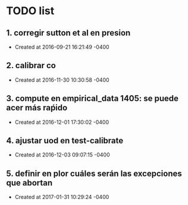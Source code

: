 # TODO list
## 1. corregir sutton et al en presion
- Created at   2016-09-21 16:21:49 -0400

## 2. calibrar co
- Created at   2016-11-30 10:30:58 -0400

## 3. compute en empirical_data 1405: se puede acer más raṕido
- Created at   2016-12-01 17:30:02 -0400

## 4. ajustar uod en test-calibrate
- Created at   2016-12-03 09:07:15 -0400

## 5. definir en plor cuáles serán las excepciones que abortan
- Created at   2017-01-31 10:29:24 -0400

